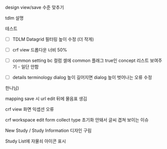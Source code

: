 design view/save 수준 맞추기

tdlm 설명

테스트

- [ ] TDLM Datagrid 필터링 높이 수정 (더 작게)

- [ ] crf view 드롭다운 너비 50%

- [ ] common setting bc 컬럼 셀에 common 플래그 true인 concept 리스트 보여주기 - 일단 안함

- [ ] details terminology dialog 높이 길어지면 dialog 높이 벗어나는 오류 수정

한나님)

mapping save 시 url edit 뒤에 물음표 생김

crf view 화면 익셉션 오류

crf workspace edit form collect type 초기화 안돼서 글씨 겹쳐 보이는 이슈

New Study / Study Information 디자인 구림

Study List에 자물쇠 아이콘 표시
